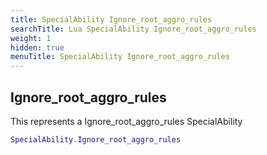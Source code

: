 ```yaml
---
title: SpecialAbility Ignore_root_aggro_rules
searchTitle: Lua SpecialAbility Ignore_root_aggro_rules
weight: 1
hidden: true
menuTitle: SpecialAbility Ignore_root_aggro_rules
---
```

## Ignore_root_aggro_rules

This represents a Ignore_root_aggro_rules SpecialAbility
```lua
SpecialAbility.Ignore_root_aggro_rules
```